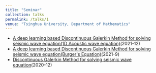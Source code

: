 ```yaml
---
title: "Seminar"
collection: talks
permalink: /talks/1
venue: "Tsinghua University, Department of Mathematics"
---
```


* [A deep learning based Discontinuous Galerkin Method for solving seismic wave equation(1D Acoustic wave equation)](https://github.com/changyf98/changyf98.github.io/blob/master/files/20211201.pdf)(2021-12)
* [A deep learning based Discontinuous Galerkin Method for solving seismic wave equation(Burger's Equation)](https://github.com/changyf98/changyf98.github.io/raw/master/files/adeep.pdf)(2021-9)
* [Discontinuous Galerkin Method for solving seismic wave equation](https://github.com/changyf98/changyf98.github.io/raw/master/files/%E9%97%B4%E6%96%AD%E6%9C%89%E9%99%90%E5%85%83%E6%B1%82%E8%A7%A3%E5%9C%B0%E9%9C%87%E6%B3%A2%E5%8A%A8%E6%96%B9%E7%A8%8B%E7%9A%84%E7%A0%94%E7%A9%B6%E8%BF%9B%E5%B1%95.pdf)(2020-12)
